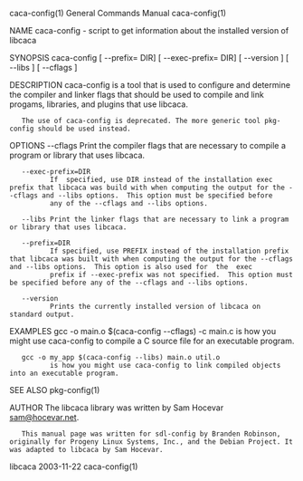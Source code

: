caca-config(1)                                                                             General Commands Manual                                                                             caca-config(1)

NAME
       caca-config - script to get information about the installed version of libcaca

SYNOPSIS
       caca-config [ --prefix= DIR] [ --exec-prefix= DIR] [ --version ] [ --libs ] [ --cflags ]

DESCRIPTION
       caca-config is a tool that is used to configure and determine the compiler and linker flags that should be used to compile and link progams, libraries, and plugins that use libcaca.

       The use of caca-config is deprecated. The more generic tool pkg-config should be used instead.

OPTIONS
       --cflags
              Print the compiler flags that are necessary to compile a program or library that uses libcaca.

       --exec-prefix=DIR
              If  specified, use DIR instead of the installation exec prefix that libcaca was build with when computing the output for the --cflags and --libs options.  This option must be specified before
              any of the --cflags and --libs options.

       --libs Print the linker flags that are necessary to link a program or library that uses libcaca.

       --prefix=DIR
              If specified, use PREFIX instead of the installation prefix that libcaca was built with when computing the output for the --cflags and --libs options.  This option is also used for  the  exec
              prefix if --exec-prefix was not specified.  This option must be specified before any of the --cflags and --libs options.

       --version
              Prints the currently installed version of libcaca on standard output.

EXAMPLES
       gcc -o main.o $(caca-config --cflags) -c main.c
              is how you might use caca-config to compile a C source file for an executable program.

       gcc -o my_app $(caca-config --libs) main.o util.o
              is how you might use caca-config to link compiled objects into an executable program.

SEE ALSO
       pkg-config(1)

AUTHOR
       The libcaca library was written by Sam Hocevar <sam@hocevar.net>.

       This manual page was written for sdl-config by Branden Robinson, originally for Progeny Linux Systems, Inc., and the Debian Project. It was adapted to libcaca by Sam Hocevar.

libcaca                                                                                           2003-11-22                                                                                   caca-config(1)
